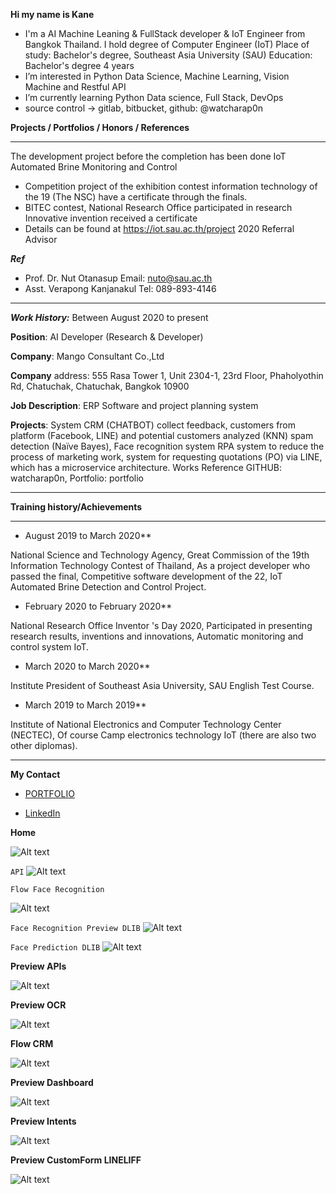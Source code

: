 



**Hi my name is Kane**

- I'm a AI Machine Leaning & FullStack developer & IoT Engineer from Bangkok Thailand. I hold degree of Computer Engineer (IoT) Place of study: Bachelor's degree, Southeast Asia University (SAU) Education: Bachelor's degree 4 years
- I’m interested in Python Data Science, Machine Learning, Vision Machine and Restful API
- I’m currently learning Python Data science, Full Stack, DevOps
- source control -> gitlab, bitbucket, github: @watcharap0n

**Projects / Portfolios / Honors / References**

****
The development project before the completion has been done IoT Automated Brine Monitoring and Control

- Competition project of the exhibition contest information technology of the 19 (The NSC) have a certificate through the finals.
- BITEC contest, National Research Office participated in research Innovative invention received a certificate
- Details can be found at https://iot.sau.ac.th/project 2020
Referral
Advisor

***Ref***
- Prof. Dr. Nut Otanasup Email: nuto@sau.ac.th 
- Asst. Verapong Kanjanakul Tel: 089-893-4146

****

***Work History:*** Between August 2020 to present

**Position**: AI Developer (Research & Developer)

**Company**: Mango Consultant Co.,Ltd

**Company** address: 555 Rasa Tower 1, Unit 2304-1, 23rd Floor, Phaholyothin Rd, Chatuchak, Chatuchak, Bangkok 10900

**Job Description**: ERP Software and project planning system

**Projects**: System CRM (CHATBOT) collect feedback, customers from platform (Facebook, LINE) and potential customers analyzed (KNN) spam detection (Naïve Bayes), Face recognition system RPA system
to reduce the process of marketing work, system for requesting quotations (PO) via LINE, which has a microservice architecture.
Works Reference GITHUB: watcharap0n, Portfolio: portfolio

****

**Training history/Achievements**

****

- August 2019 to March 2020**

National Science and Technology Agency,
Great Commission of the 19th Information Technology Contest of Thailand,
As a project developer who passed the final,
Competitive software development of the 22,
IoT Automated Brine Detection and Control Project.

- February 2020 to February 2020**

National Research Office Inventor 's Day 2020,
Participated in presenting research results, inventions and innovations, Automatic monitoring and control system IoT.

- March 2020 to March 2020**

Institute President of Southeast Asia University,
SAU English Test Course.

- March 2019 to March 2019**

Institute of National Electronics and Computer Technology
Center (NECTEC),
Of course Camp electronics technology IoT (there are also two other diplomas).

****

**My Contact**

- [PORTFOLIO](https://portfolio-watcharapon.herokuapp.com/)

- [LinkedIn](https://www.linkedin.com/in/watcharapon-weeraborirak)

**Home**

![Alt text](https://github.com/watcharap0n/portfolio/blob/main/client/static/github/port1.png?raw=true "Title")


`API`
  ![Alt text](https://github.com/watcharap0n/dlib-dc/blob/main/static/github/api.png?raw=true "Title")

`Flow Face Recognition`

  ![Alt text](https://github.com/watcharap0n/portfolio/blob/main/client/assets/images/new1.png?raw=true "Title")

`Face Recognition Preview DLIB`
  ![Alt text](https://github.com/watcharap0n/dlib-dc/blob/main/static/github/face_preview.png?raw=true "Title")
  
`Face Prediction DLIB`
    ![Alt text](https://github.com/watcharap0n/dlib-dc/blob/main/static/github/face_predict.png?raw=true "Title")


**Preview APIs**

![Alt text](https://github.com/watcharap0n/ChatbotMultiple-Flask/blob/main/static/github/api.png?raw=true "Title")

**Preview OCR**

![Alt text](https://github.com/watcharap0n/portfolio/blob/main/client/assets/images/ocr.png?raw=true "Title")

**Flow CRM**

![Alt text](https://github.com/watcharap0n/portfolio/blob/main/client/assets/images/new6.png?raw=true "Title")

**Preview Dashboard**

![Alt text](https://github.com/watcharap0n/ChatbotMultiple-Flask/blob/main/static/github/preview_dashboard.png?raw=true "Title")

**Preview Intents**

![Alt text](https://github.com/watcharap0n/ChatbotMultiple-Flask/blob/main/static/github/bot2.png?raw=true "Title")

**Preview CustomForm LINELIFF**

![Alt text](https://github.com/watcharap0n/ChatbotMultiple-Flask/blob/main/static/github/line.png?raw=true "Title")
